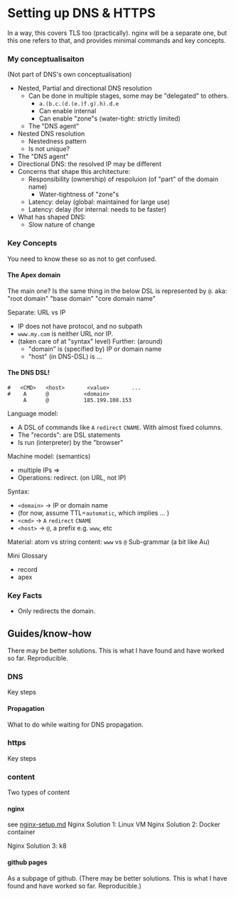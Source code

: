 # Setting up DNS & HTTPS

In a way, this covers TLS too (practically).
nginx will be a separate one, but this one refers to that, and provides minimal commands and key concepts.

### My conceptualisaiton
(Not part of DNS's own conceptualisation)

* Nested, Partial and directional DNS resolution
    * Can be done in multiple stages, some may be "delegated" to others.
        * `a.(b.c.(d.(e.)f.g).h).d.e`
        * Can enable internal
        * Can enable "zone"s (water-tight: strictly limited)
    * The "DNS agent"
* Nested DNS resolution
    * Nestedness pattern
    * Is not unique?
* The "DNS agent"
* Directional DNS: the resolved IP may be different
* Concerns that shape this architecture:
    * Responsibility (ownership) of respoluion (of "part" of the domain name)
       * Water-tightness of "zone"s
    * Latency: delay (global: maintained for large use)
    * Latency: delay (for internal: needs to be faster)
* What has shaped DNS:
    * Slow nature of change


### Key Concepts
You need to know these so as not to get confused.

#### The Apex domain
The main one?
Is the same thing in the below DSL is represented by `@`.
aka: "root domain"  "base domain" "core domain name"

Separate: URL vs IP
* IP does not have protocol, and no subpath
* `www.my.com` is neither URL nor IP.
* (taken care of at "syntax" level)
Further: (around)
    * "domain" is (specified by) IP or domain name
    * "host" (in DNS-DSL) is ...

#### The DNS DSL!
```dns
#   <CMD>   <host>       <value>       ...
#    A      @           <domain>
     A      @           185.199.108.153
```

Language model:
* A DSL of commands like `A` `redirect` `CNAME`. With almost fixed columns.
* The "records": are DSL statements
* Is run (interpreter) by the "browser"

Machine model: (semantics)
* multiple IPs =>
* Operations: redirect. (on URL, not IP)

Syntax:
* `<domain>` → IP or domain name
* (for now, assume TTL=`automatic`, which implies ... )
* `<cmd>` →  `A` `redirect` `CNAME`
* `<host>` →  `@`, a prefix e.g. `www`, etc

Material: atom vs string content: `www` vs `@`
Sub-grammar (a bit like Au)

Mini Glossary
* record
* apex


### Key Facts
* Only redirects the domain.


## Guides/know-how
There may be better solutions. This is what I have found and have worked so far. Reproducible.

### DNS
Key steps

#### Propagation
What to do while waiting for DNS propagation.

### https
Key steps

### content
Two types of content
#### nginx
see [nginx-setup.md](./nginx-setup.md)
Nginx Solution 1: Linux VM
Nginx Solution 2: Docker container

Nginx Solution 3: k8

#### github pages
As a subpage of github. (There may be better solutions. This is what I have found and have worked so far. Reproducible.)

